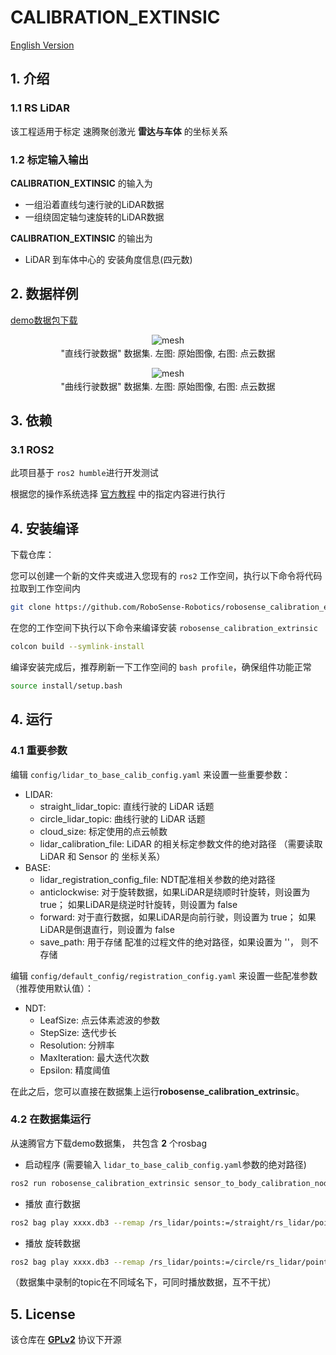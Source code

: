 # CALIBRATION_EXTINSIC

[English Version](README.md)

## 1. 介绍

### 1.1 RS LiDAR

该工程适用于标定 速腾聚创激光 **雷达与车体** 的坐标关系

### 1.2 标定输入输出

**CALIBRATION_EXTINSIC** 的输入为

- 一组沿着直线匀速行驶的LiDAR数据
- 一组绕固定轴匀速旋转的LiDAR数据

**CALIBRATION_EXTINSIC** 的输出为

- LiDAR 到车体中心的 安装角度信息(四元数)

## 2. 数据样例

[demo数据包下载](https://cdn.robosense.cn/AC1calibration_extrinsic.zip)

<div align="center">
    <img src="https://cdn.robosense.cn/AC_wiki/straight_data.gif" alt="mesh" />
    <p style="margin-top: 2px;">"直线行驶数据" 数据集. 左图: 原始图像, 右图: 点云数据</p>
</div>

<div align="center">
    <img src="https://cdn.robosense.cn/AC_wiki/circle_data.gif" alt="mesh" />
    <p style="margin-top: 2px;">"曲线行驶数据" 数据集. 左图: 原始图像, 右图: 点云数据</p>
</div>

## 3. 依赖

### 3.1 ROS2

此项目基于 `ros2 humble`进行开发测试

根据您的操作系统选择 [官方教程](https://fishros.org/doc/ros2/humble/Installation.html) 中的指定内容进行执行

## 4. 安装编译

下载仓库：

您可以创建一个新的文件夹或进入您现有的 `ros2` 工作空间，执行以下命令将代码拉取到工作空间内

```bash
git clone https://github.com/RoboSense-Robotics/robosense_calibration_extrinsic.git -b main
```

在您的工作空间下执行以下命令来编译安装 `robosense_calibration_extrinsic`

```bash
colcon build --symlink-install
```

编译安装完成后，推荐刷新一下工作空间的 `bash profile`，确保组件功能正常

```bash
source install/setup.bash
```

## 4. 运行

### 4.1 重要参数

编辑 `config/lidar_to_base_calib_config.yaml` 来设置一些重要参数：

- LIDAR:
  - straight_lidar_topic: 直线行驶的 LiDAR 话题
  - circle_lidar_topic: 曲线行驶的 LiDAR 话题
  - cloud_size: 标定使用的点云帧数
  - lidar_calibration_file: LiDAR 的相关标定参数文件的绝对路径 （需要读取 LiDAR 和 Sensor 的 坐标关系）
- BASE:
  - lidar_registration_config_file: NDT配准相关参数的绝对路径
  - anticlockwise: 对于旋转数据，如果LiDAR是绕顺时针旋转，则设置为 true； 如果LiDAR是绕逆时针旋转，则设置为 false
  - forward: 对于直行数据，如果LiDAR是向前行驶，则设置为 true； 如果LiDAR是倒退直行，则设置为 false
  - save_path: 用于存储 配准的过程文件的绝对路径，如果设置为 ''， 则不存储

编辑 `config/default_config/registration_config.yaml` 来设置一些配准参数（推荐使用默认值）：

- NDT:
  - LeafSize: 点云体素滤波的参数
  - StepSize: 迭代步长
  - Resolution: 分辨率
  - MaxIteration: 最大迭代次数
  - Epsilon: 精度阈值

在此之后，您可以直接在数据集上运行**robosense_calibration_extrinsic**。

### 4.2 在数据集运行

从速腾官方下载demo数据集， 共包含 **2** 个rosbag

- 启动程序 (需要输入 ```lidar_to_base_calib_config.yaml```参数的绝对路径)

```bash
ros2 run robosense_calibration_extrinsic sensor_to_body_calibration_node "XXX/robosense_calibration_extrinsic/config/lidar_to_base_calib_config.yaml"
```

- 播放 直行数据

```bash
ros2 bag play xxxx.db3 --remap /rs_lidar/points:=/straight/rs_lidar/points # demo数据已经进行过remap，无需再次转换
```

- 播放 旋转数据

```bash
ros2 bag play xxxx.db3 --remap /rs_lidar/points:=/circle/rs_lidar/points # demo数据已经进行过remap，无需再次转换
```

（数据集中录制的topic在不同域名下，可同时播放数据，互不干扰）

## 5. License

该仓库在 [**GPLv2**](http://www.gnu.org/licenses/) 协议下开源
